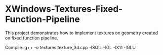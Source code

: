 # XWindows-Textures-Fixed-Function-Pipeline
This project demonstrates how to implement textures on geometry created on fixed function pipeline.

Compile: g++ -o textures texture_3d.cpp -lSOIL -lGL -lX11 -lGLU
